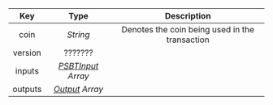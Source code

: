 |   Key   |                  Type                   |                  Description                   |
| :-----: | :-------------------------------------: | :--------------------------------------------: |
|  coin   |                *String*                 | Denotes the coin being used in the transaction |
| version |                 ???????                 |                                                |
| inputs  | [*PSBTInput*](types/#psbtinput) *Array* |                                                |
| outputs |    [*Output*](types/#output) *Array*    |                                                |

